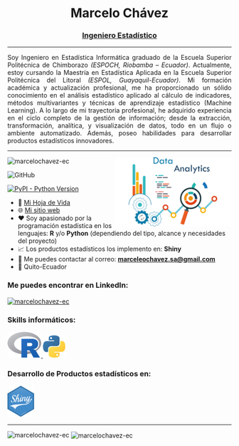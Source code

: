 <h1 align="center">Marcelo Chávez</h1>
<h3 align="center"><u>Ingeniero Estadístico</u></h3>

<hr>

<p align="justify">
Soy Ingeniero en Estadística Informática graduado de la Escuela Superior Politécnica de Chimborazo <em>(ESPOCH, Riobamba – Ecuador)</em>. Actualmente, estoy cursando la Maestría en Estadística Aplicada en la Escuela Superior Politécnica del Litoral <em>(ESPOL, Guayaquil-Ecuador)</em>. Mi formación académica y actualización profesional, me ha proporcionado un sólido conocimiento en el análisis estadístico aplicado al cálculo de indicadores, métodos multivariantes y técnicas de aprendizaje estadístico (Machine Learning). A lo largo de mi trayectoria profesional, he adquirido experiencia en el ciclo completo de la gestión de información; desde la extracción, transformación, analítica, y visualización de datos, todo en un flujo o ambiente automatizado. Además, poseo habilidades para desarrollar productos estadísticos innovadores.
</p>

<hr>
 
<img align="right" alt="Data Analytics" width="52%" src="/documentos/banner.png">

<p align="left"> <img src="https://komarev.com/ghpvc/?username=marcelochavez-ec&label=Profile%20views&color=0e75b6&style=flat" alt="marcelochavez-ec"/></p>

![GitHub](https://img.shields.io/github/license/marcelochavez-ec/marcelochavez-ec)

[![PyPI - Python Version](https://img.shields.io/pypi/pyversions/dash.svg?color=dark-green)](https://github.com/marcelochavez-ec/)
 
- 🔭 <a href="documentos/CV - Marcelo Chávez.pdf" target="_blank">Mi Hoja de Vida</a>
- 🌐 <a href="https://marcelochavez-ec.github.io/" target="_blank">Mi sitio web</a>
- ❤️ Soy apasionado por la programación estadística en los lenguajes: **R** y/o **Python** (dependiendo del tipo, alcance y necesidades del proyecto)
- 📈 Los productos estadísticos los implemento en: **Shiny**
- 📧 Me puedes contactar al correo: **marceleochavez.sa@gmail.com**
- 📍 Quito-Ecuador

<h3 align="left">Me puedes encontrar en LinkedIn:</h3>
<p align="left">
 
<a href="https://www.linkedin.com/in/marcelochavezec/" target="_blank"><img align="center" src="https://raw.githubusercontent.com/rahuldkjain/github-profile-readme-generator/master/src/images/icons/Social/linked-in-alt.svg" alt="marcelochavez-ec" height="30" width="40" /></a>
</p>

<h3 align="left">Skills informáticos:</h3>
<p align="left"><a href="https://www.r-project.org/" target="_blank" rel="noreferrer"> <img src="/documentos/Rlogo.png" alt="R" width="15%" height="15%"/></a><a href="https://www.python.org/" target="_blank" rel="noreferrer"> <img src="/documentos/python_logo.png" alt="Python" width="10%" height="10%"/></a>
<h3 align="left">Desarrollo de Productos estadísticos en:</h3>
</p>
<a href="https://shiny.posit.co/" target="_blank" rel="noreferrer"> <img src='/documentos/shiny.png' alt="R" width="12%" height="12%"/></a>
<hr>
<p>&nbsp;<img align="left" src="https://github-readme-stats-sigma-five.vercel.app/api/top-langs/?username=marcelochavez-ec&show_icons=true&locale=en" alt="marcelochavez-ec"><img align="center" src="https://github-readme-stats.vercel.app/api?username=marcelochavez-ec&show_icons=true&locale=en" alt="marcelochavez-ec"></p>
